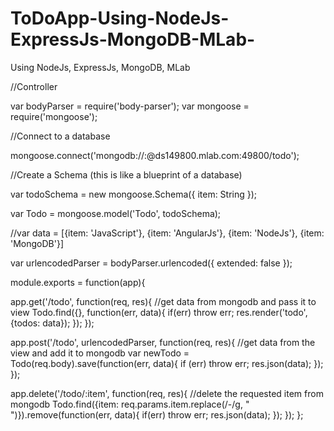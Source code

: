 # ToDoApp-Using-NodeJs-ExpressJs-MongoDB-MLab-
Using NodeJs, ExpressJs, MongoDB, MLab

//Controller


var bodyParser = require('body-parser');
var mongoose = require('mongoose');

//Connect to a database

mongoose.connect('mongodb://<akash>:<akash>@ds149800.mlab.com:49800/todo');

//Create a Schema (this is like a blueprint of a database)

var todoSchema = new mongoose.Schema({
  item: String
});

var Todo = mongoose.model('Todo', todoSchema);

//var data = [{item: 'JavaScript'}, {item: 'AngularJs'}, {item: 'NodeJs'}, {item: 'MongoDB'}]

var urlencodedParser = bodyParser.urlencoded({ extended: false });


module.exports = function(app){

  app.get('/todo', function(req, res){
    //get data from mongodb and pass it to view
    Todo.find({}, function(err, data){
      if(err) throw err;
      res.render('todo', {todos: data});
    });
  });

  app.post('/todo', urlencodedParser, function(req, res){
    //get data from the view and add it to mongodb
    var newTodo = Todo(req.body).save(function(err, data){
      if (err) throw err;
      res.json(data);
    });
  });

  app.delete('/todo/:item', function(req, res){
    //delete the requested item from mongodb
    Todo.find({item: req.params.item.replace(/\-/g, " ")}).remove(function(err, data){
      if(err) throw err;
      res.json(data);
    });
  });
};
